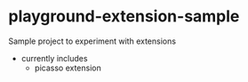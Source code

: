 # playground-extension-sample
Sample project to experiment with extensions
- currently includes
  * picasso extension
